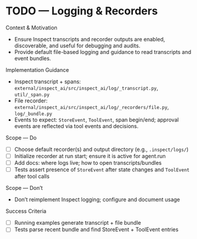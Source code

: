 # TODO — Logging & Recorders

Context & Motivation
- Ensure Inspect transcripts and recorder outputs are enabled, discoverable, and useful for debugging and audits.
- Provide default file-based logging and guidance to read transcripts and event bundles.

Implementation Guidance
- Inspect transcript + spans: `external/inspect_ai/src/inspect_ai/log/_transcript.py`, `util/_span.py`
- File recorder: `external/inspect_ai/src/inspect_ai/log/_recorders/file.py`, `log/_bundle.py`
- Events to expect: `StoreEvent`, `ToolEvent`, span begin/end; approval events are reflected via tool events and decisions.

Scope — Do
- [ ] Choose default recorder(s) and output directory (e.g., `.inspect/logs/`)
- [ ] Initialize recorder at run start; ensure it is active for agent.run
- [ ] Add docs: where logs live; how to open transcripts/bundles
- [ ] Tests assert presence of `StoreEvent` after state changes and `ToolEvent` after tool calls

Scope — Don’t
- Don’t reimplement Inspect logging; configure and document usage

Success Criteria
- [ ] Running examples generate transcript + file bundle
- [ ] Tests parse recent bundle and find StoreEvent + ToolEvent entries

